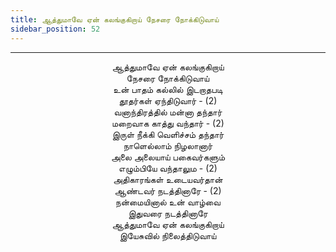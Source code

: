 ```yaml
---
title: ஆத்துமாவே ஏன் கலங்குகிறாய் நேசரை நோக்கிடுவாய்
sidebar_position: 52
---
```


---
<center>
ஆத்துமாவே ஏன் கலங்குகிறாய்<br/>
நேசரை நோக்கிடுவாய்<br/>
உன் பாதம் கல்லில் இடறாதபடி<br/>
தூதர்கள் ஏந்திடுவார் - (2)<br/>
வனாந்திரத்தில் மன்னா தந்தார்<br/>
மறைவாக காத்து வந்தார் - (2)<br/>
இருள் நீக்கி வெளிச்சம் தந்தார்<br/>
நாளெல்லாம் நிழலானார்<br/>
அலை அலையாய் பகைவர்களும்<br/>
எழும்பியே வந்தாலும - (2)<br/>
அதிகாரங்கள் உடையவர்தான்<br/>
ஆண்டவர் நடத்தினாரே - (2)<br/>
நன்மையினால் உன் வாழ்வை<br/>
இதுவரை நடத்தினாரே<br/>
ஆத்துமாவே ஏன் கலங்குகிறாய்<br/>
இயேசுவில் நிலைத்திடுவாய்
</center>